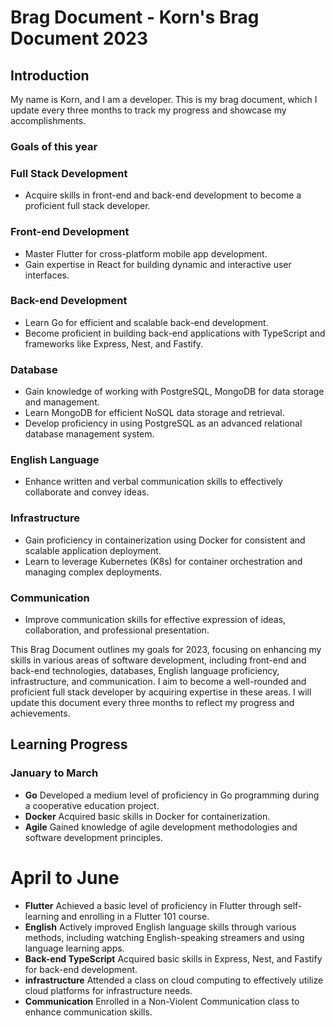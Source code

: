 # Brag Document - Korn's Brag Document 2023 

## Introduction
My name is Korn, and I am a developer. This is my brag document, which I update every three months to track my progress and showcase my accomplishments.
### Goals of this year
### Full Stack Development
- Acquire skills in front-end and back-end development to become a proficient full stack developer.

### Front-end Development
- Master Flutter for cross-platform mobile app development.
- Gain expertise in React for building dynamic and interactive user interfaces.

### Back-end Development
- Learn Go for efficient and scalable back-end development.
- Become proficient in building back-end applications with TypeScript and frameworks like Express, Nest, and Fastify.

### Database
- Gain knowledge of working with PostgreSQL, MongoDB for data storage and management.
- Learn MongoDB for efficient NoSQL data storage and retrieval.
- Develop proficiency in using PostgreSQL as an advanced relational database management system.

### English Language
- Enhance written and verbal communication skills to effectively collaborate and convey ideas.

### Infrastructure
- Gain proficiency in containerization using Docker for consistent and scalable application deployment.
- Learn to leverage Kubernetes (K8s) for container orchestration and managing complex deployments.

### Communication
- Improve communication skills for effective expression of ideas, collaboration, and professional presentation.

This Brag Document outlines my goals for 2023, focusing on enhancing my skills in various areas of software development, including front-end and back-end technologies, databases, English language proficiency, infrastructure, and communication. I aim to become a well-rounded and proficient full stack developer by acquiring expertise in these areas. I will update this document every three months to reflect my progress and achievements.

## Learning Progress

### January to March
-  **Go** Developed a medium level of proficiency in Go programming during a cooperative education project.
-  **Docker** Acquired basic skills in Docker for containerization.
-  **Agile** Gained knowledge of agile development methodologies and software development principles.
# April to June
-  **Flutter** Achieved a basic level of proficiency in Flutter through self-learning and enrolling in a Flutter 101 course.
-  **English** Actively improved English language skills through various methods, including watching English-speaking streamers and using language learning apps.
-  **Back-end TypeScript** Acquired basic skills in Express, Nest, and Fastify for back-end development.
-  **infrastructure** Attended a class on cloud computing to effectively utilize cloud platforms for infrastructure needs.
-  **Communication** Enrolled in a Non-Violent Communication class to enhance communication skills.
